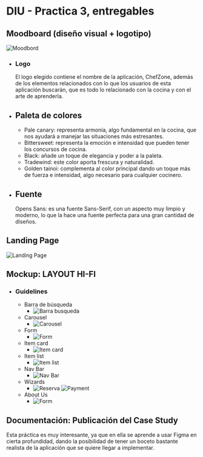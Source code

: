# DIU - Practica 3, entregables

## Moodboard (diseño visual + logotipo) 
![Moodbord](Moodboard.png)
- ### Logo
  El logo elegido contiene el nombre de la aplicación, ChefZone, además de los elementos relacionados con lo que los usuarios de esta aplicación buscarán, que es todo lo relacionado con la cocina y con el arte de aprenderla.

- ## Paleta de colores
  -	Pale canary: representa armonía, algo fundamental en la cocina, que nos ayudará a manejar las situaciones más estresantes.
  -	Bittersweet: representa la emoción e intensidad que pueden tener los concursos de cocina.
  -	Black: añade un toque de elegancia y poder a la paleta.
  -	Tradewind: este color aporta frescura y naturalidad.
  -	Golden tainoi: complementa al color principal dando un toque más de fuerza e intensidad, algo necesario para cualquier cocinero.
- ## Fuente
  Opens Sans: es una fuente Sans-Serif, con un aspecto muy limpio y moderno, lo que la hace una fuente perfecta para una gran cantidad de diseños.



## Landing Page
![Landing Page](LandingPage.png)


## Mockup: LAYOUT HI-FI
- ### Guidelines
  - Barra de búsqueda
    - ![Barra busqueda](Guidelines/BarraBusqueda.png)
  - Carousel
    - ![Carousel](Guidelines/Carousel.png)
  - Form
    - ![Form](Guidelines/Form.png)
  - Item card
    - ![Item card](Guidelines/ItemCard.png)
  - Item list
    - ![Item list](Guidelines/ItemList.png)
  - Nav Bar
    - ![Nav Bar](Guidelines/NavBar.png)
  - Wizards
    - ![Reserva](Guidelines/Reserva.png)    ![Payment](Guidelines/Payment.png)
  - About Us
    - ![Form](Guidelines/AboutUs.png)


## Documentación: Publicación del Case Study

Esta práctica es muy interesante, ya que en ella se aprende a usar Figma en cierta profundidad, dando la posibilidad de tener un boceto bastante realista de la aplicación que se quiere llegar a implementar.
 
